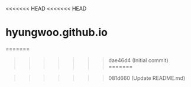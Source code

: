 <<<<<<< HEAD
<<<<<<< HEAD
# hyungwoo.github.io
=======
>>>>>>> dae46d4 (Initial commit)
=======

>>>>>>> 081d660 (Update README.md)
